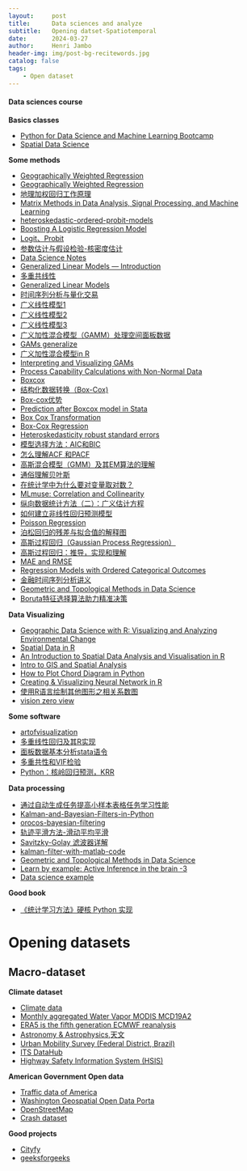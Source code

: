 ```yaml
---
layout:     post
title:      Data sciences and analyze
subtitle:   Opening datset-Spatiotemporal
date:       2024-03-27
author:     Henri Jambo
header-img: img/post-bg-recitewords.jpg
catalog: false
tags:
    - Open dataset
---
```


#### Data sciences course

**Basics classes**
* [Python for Data Science and Machine Learning Bootcamp](https://www.udemy.com/course/python-for-data-science-and-machine-learning-bootcamp/?couponCode=ST11MT91624B)
* [Spatial Data Science](https://rspatial.org/raster/analysis/6-local_regression.html)

**Some methods**
* [Geographically Weighted Regression](https://crd230.github.io/gwr.html)
* [Geographically Weighted Regression](https://rpubs.com/chrisbrunsdon/101305)
* [地理加权回归工作原理](https://pro.arcgis.com/zh-cn/pro-app/latest/tool-reference/spatial-statistics/how-geographicallyweightedregression-works.htm)
* [Matrix Methods in Data Analysis, Signal Processing, and Machine Learning](https://ocw.mit.edu/courses/18-065-matrix-methods-in-data-analysis-signal-processing-and-machine-learning-spring-2018/download/)
* [heteroskedastic-ordered-probit-models](https://www.tstat.it/specifiche/heteroskedastic-ordered-probit-models/)
* [Boosting A Logistic Regression Model](https://stats.stackexchange.com/questions/329066/boosting-a-logistic-regression-model)
* [Logit、Probit](https://www.bilibili.com/video/BV1Wb411A7T3/?from=search&seid=5800773183027993129)
* [参数估计与假设检验-核密度估计](https://blog.csdn.net/matlab_matlab/article/details/56286868)
* [Data Science Notes](https://bookdown.org/mpfoley1973/data-sci/)
* [Generalized Linear Models — Introduction](https://towardsdatascience.com/generalized-linear-models-introduction-1b4af2a11759)
* [多重共线性](https://www.cnblogs.com/hxsyl/p/5590589.html)
* [Generalized Linear Models](https://towardsdatascience.com/generalized-linear-models-8738ae0fb97d)
* [时间序列分析与量化交易](https://blog.csdn.net/the_time_runner/article/details/90044738)
* [广义线性模型1](http://www.360doc.com/content/20/0513/15/52334415_912090926.shtml)
* [广义线性模型2](http://www.360doc.com/content/18/0416/12/33459258_746066459.shtml)
* [广义线性模型3](https://www.jianshu.com/p/9c61629a1e7d)
* [广义加性混合模型（GAMM）处理空间面板数据](https://zhuanlan.zhihu.com/p/37607206)
* [ GAMs generalize ](https://m-clark.github.io/generalized-additive-models/case_for_gam.html)
* [广义加性混合模型in R](https://www.cnblogs.com/leonbond/p/3641671.html)
* [Interpreting and Visualizing GAMs](https://noamross.github.io/gams-in-r-course/)
* [Process Capability Calculations with Non-Normal Data](https://www.isixsigma.com/capability-indices-process-capability/process-capability-calculations-non-normal-data/)
* [Boxcox](https://www.isixsigma.com/normality/making-data-normal-using-box-cox-power-transformation/)
* [结构化数据转换（Box-Cox)](https://blog.csdn.net/weixin_30265103/article/details/97841488?utm_medium=distribute.pc_relevant.none-task-blog-baidujs_title-2&spm=1001.2101.3001.4242)
* [Box-cox优势](https://zhuanlan.zhihu.com/p/38956042)
* [Prediction after Boxcox model in Stata](https://stackoverflow.com/questions/25583769/prediction-after-boxcox-model-in-stata)
* [Box Cox Transformation](https://sixsigmastudyguide.com/box-cox-transformation/)
* [Box-Cox Regression](https://www.unistat.com/guide/box-cox-regression/)
* [Heteroskedasticity robust standard errors](https://blog.stata.com/category/statistics/)
* [模型选择方法：AIC和BIC](https://www.jianshu.com/p/4c8cf5df2092)
* [怎么理解ACF 和PACF](https://blog.csdn.net/qq_41103204/article/details/105810742)
* [高斯混合模型（GMM）及其EM算法的理解](https://blog.csdn.net/jinping_shi/article/details/59613054)
* [通俗理解贝叶斯](https://blog.csdn.net/u011426016/article/details/90904799)
* [在统计学中为什么要对变量取对数？](https://www.zhihu.com/question/22012482)
* [MLmuse: Correlation and Collinearity](https://blog.clairvoyantsoft.com/correlation-and-collinearity-how-they-can-make-or-break-a-model-9135fbe6936a)
* [纵向数据统计方法（二）：广义估计方程](https://zhuanlan.zhihu.com/p/59888015)
* [如何建立非线性回归预测模型](https://zhuanlan.zhihu.com/p/101906049)
* [Poisson Regression](https://bookdown.org/mpfoley1973/data-sci/poisson-regression.html)
* [泊松回归的残差与拟合值的解释图](https://qastack.cn/stats/25068/interpreting-plot-of-residuals-vs-fitted-values-from-poisson-regression)
* [高斯过程回归（Gaussian Process Regression）](https://blog.csdn.net/zb123455445/article/details/78387481?fps=1&locationNum=9)
* [高斯过程回归：推导，实现和理解](https://zhuanlan.zhihu.com/p/104601803)
* [MAE and RMSE ](https://medium.com/human-in-a-machine-world/mae-and-rmse-which-metric-is-better-e60ac3bde13d)
* [Regression Models with Ordered Categorical Outcomes](https://www.pymc.io/projects/examples/en/latest/generalized_linear_models/GLM-ordinal-regression.html)
* [金融时间序列分析讲义](https://www.math.pku.edu.cn/teachers/lidf/course/fts/ftsnotes/html/_ftsnotes/index.html)
* [Geometric and Topological Methods in Data Science](https://icerm.brown.edu/tripods/tri-21-gtmds/#workshopoverview)
* [Boruta特征选择算法助力精准决策](https://zhuanlan.zhihu.com/p/658320667)
    
**Data Visualizing**
* [Geographic Data Science with R: Visualizing and Analyzing Environmental Change](https://bookdown.org/mcwimberly/gdswr-book/)
* [Spatial Data in R](https://crd150.github.io/lab5.html)
* [An Introduction to Spatial Data Analysis and Visualisation in R](https://data.cdrc.ac.uk/dataset/introduction-spatial-data-analysis-and-visualisation-r)
* [Intro to GIS and Spatial Analysis](https://mgimond.github.io/Spatial/index.html)
* [How to Plot Chord Diagram in Python](https://coderzcolumn.com/tutorials/data-science/how-to-plot-chord-diagram-in-python-holoviews)
* [Creating & Visualizing Neural Network in R](https://www.analyticsvidhya.com/blog/2017/09/creating-visualizing-neural-network-in-r/)
* [使用R语言绘制其他图形之相关系数图](https://blog.csdn.net/huobanjishijian/article/details/53728273)
* [vision zero view](https://vzv.nyc/)
    
**Some software**
* [artofvisualization](https://www.artofvisualization.com/)
* [多重线性回归及其R实现](https://zhuanlan.zhihu.com/p/134960210)
* [面板数据基本分析stata语令](https://zhuanlan.zhihu.com/p/35682006?utm_source=wechat_session)
* [多重共性和VIF检验](https://blog.csdn.net/songhao22/article/details/79369950)
* [Python：核岭回归预测，KRR](https://www.cnblogs.com/amoor/p/9813306.html)

**Data processing**
* [通过自动生成任务提高小样本表格任务学习性能](https://zhuanlan.zhihu.com/p/622587156)
* [Kalman-and-Bayesian-Filters-in-Python](https://github.com/rlabbe/Kalman-and-Bayesian-Filters-in-Python)
* [orocos-bayesian-filtering](https://github.com/orocos/orocos-bayesian-filtering)
* [轨迹平滑方法-滑动平均平滑](https://zhoudk.blog.csdn.net/article/details/103845511?utm_medium=distribute.pc_relevant.none-task-blog-BlogCommendFromMachineLearnPai2-5.pc_relevant_is_cache&depth_1-utm_source=distribute.pc_relevant.none-task-blog-BlogCommendFromMachineLearnPai2-5.pc_relevant_is_cache)
* [Savitzky-Golay 滤波器详解](https://blog.csdn.net/shenziheng1/article/details/53391422)
* [kalman-filter-with-matlab-code](https://studentdavestutorials.weebly.com/kalman-filter-with-matlab-code.html)
* [Geometric and Topological Methods in Data Science](https://icerm.brown.edu/tripods/tri-21-gtmds/#workshopoverview)
* [Learn by example: Active Inference in the brain -3](https://www.kaggle.com/code/charel/learn-by-example-active-inference-in-the-brain-3)
* [Data science example](https://adilsaid64.github.io/?source=user_about----------------------bc57e1ee366e---------------)
  
**Good book**
* [《统计学习方法》硬核 Python 实现](https://zhuanlan.zhihu.com/p/339893440)

# Opening datasets
## Macro-dataset 
**Climate dataset**
* [Climate data](https://climexp.knmi.nl/start.cgi?id=51e9b9c2ffa5bf2a83a469eba86afa0f)
* [Monthly aggregated Water Vapor MODIS MCD19A2](https://zenodo.org/records/8192544)
* [ERA5 is the fifth generation ECMWF reanalysis](https://cds.climate.copernicus.eu/cdsapp#!/dataset/reanalysis-era5-single-levels?tab=overview)
* [Astronomy & Astrophysics,天文](https://www.usra.edu/)
* [Urban Mobility Survey (Federal District, Brazil)](https://www.kaggle.com/datasets/danielefm/urban-mobility-survey-federal-district-brazil)
* [ITS DataHub](https://www.its.dot.gov/data/)
* [Highway Safety Information System (HSIS)](https://highways.dot.gov/research/safety/hsis)
  
**American Government Open data**
* [Traffic data of America](https://catalog.data.gov/dataset)
* [Washington Geospatial Open Data Porta](https://www.wsdot.wa.gov/mapsdata/geodatacatalog/Maps/noscale/DOT_TDO/BikePed/BikePedIDX.htm)
* [OpenStreetMap](https://www.openstreetmap.org/export#map=5/54.41/-2.35)
* [Crash dataset](https://www.nhtsa.gov/)

**Good projects**
* [Cityfy](https://www.cityfi.co/abut24)
* [geeksforgeeks](https://www.geeksforgeeks.org/computer-vision/?ref=shm)
